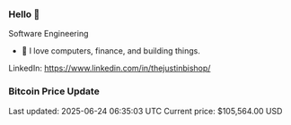 ### Hello 🤙  

Software Engineering

- 🔭 I love computers, finance, and building things.
  
LinkedIn: https://www.linkedin.com/in/thejustinbishop/  





























































































































































































































































































































































































































































































































































































































































































































































### Bitcoin Price Update
Last updated: 2025-06-24 06:35:03 UTC
Current price: $105,564.00 USD
